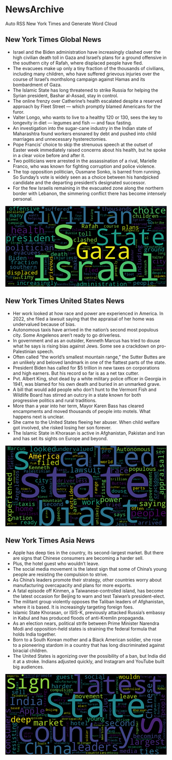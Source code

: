 # NewsArchive
Auto RSS New York Times and Generate Word Cloud

## New York Times Global News
* Israel and the Biden administration have increasingly clashed over the high civilian death toll in Gaza and Israel’s plans for a ground offensive in the southern city of Rafah, where displaced people have fled.
* The evacuees make up only a tiny fraction of the thousands of civilians, including many children, who have suffered grievous injuries over the course of Israel’s monthslong campaign against Hamas and its bombardment of Gaza.
* The Islamic State has long threatened to strike Russia for helping the Syrian president, Bashar al-Assad, stay in control.
* The online frenzy over Catherine’s health escalated despite a reserved approach by Fleet Street — which promptly blamed Americans for the furor.
* Valter Longo, who wants to live to a healthy 120 or 130, sees the key to longevity in diet — legumes and fish — and faux fasting.
* An investigation into the sugar-cane industry in the Indian state of Maharashtra found workers ensnared by debt and pushed into child marriages and unnecessary hysterectomies.
* Pope Francis’ choice to skip the strenuous speech at the outset of Easter week immediately raised concerns about his health, but he spoke in a clear voice before and after it.
* Two politicians were arrested in the assassination of a rival, Marielle Franco, who was known for fighting corruption and police violence.
* The top opposition politician, Ousmane Sonko, is barred from running. So Sunday’s vote is widely seen as a choice between his handpicked candidate and the departing president’s designated successor.
* For the few Israelis remaining in the evacuated zone along the northern border with Lebanon, the simmering conflict there has become intensely personal.

![Global](./global.png)
## New York Times United States News
* Her work looked at how race and power are experienced in America. In 2022, she filed a lawsuit saying that the appraisal of her home was undervalued because of bias.
* Autonomous taxis have arrived in the nation’s second most populous city. Some Angelenos aren’t ready to go driverless.
* In government and as an outsider, Kenneth Marcus has tried to douse what he says is rising bias against Jews. Some see a crackdown on pro-Palestinian speech.
* Often called “the world’s smallest mountain range,” the Sutter Buttes are an unlikely and beloved landmark in one of the flattest parts of the state.
* President Biden has called for $5 trillion in new taxes on corporations and high earners. But his record so far is as a net tax cutter.
* Pvt. Albert King, shot dead by a white military police officer in Georgia in 1941, was blamed for his own death and buried in an unmarked grave.
* A bill that would add people who don’t hunt to the Vermont Fish and Wildlife Board has stirred an outcry in a state known for both progressive politics and rural traditions.
* More than a year into her term, Mayor Karen Bass has cleared encampments and moved thousands of people into motels. What happens next is unclear.
* She came to the United States fleeing her abuser. When child welfare got involved, she risked losing her son forever.
* The Islamic State in Khorasan is active in Afghanistan, Pakistan and Iran and has set its sights on Europe and beyond.

![US](./usnews.png)
## New York Times Asia News
* Apple has deep ties in the country, its second-largest market. But there are signs that Chinese consumers are becoming a harder sell.
* Plus, the hotel guest who wouldn’t leave.
* The social media movement is the latest sign that some of China’s young people are resisting the compulsion to strive.
* As China’s leaders promote their strategy, other countries worry about manufacturing overcapacity and plans for more exports.
* A fatal episode off Kinmen, a Taiwanese-controlled island, has become the latest occasion for Beijing to warn and test Taiwan’s president-elect.
* The militant group violently opposes the Taliban leaders of Afghanistan, where it is based. It is increasingly targeting foreign foes.
* Islamic State Khorasan, or ISIS-K, previously attacked Russia’s embassy in Kabul and has produced floods of anti-Kremlin propaganda.
* As an election nears, political strife between Prime Minister Narendra Modi and opposition-held states is straining the federal formula that holds India together.
* Born to a South Korean mother and a Black American soldier, she rose to a pioneering stardom in a country that has long discriminated against biracial children.
* The United States is agonizing over the possibility of a ban, but India did it at a stroke. Indians adjusted quickly, and Instagram and YouTube built big audiences.

![Asian](./asian.png)
